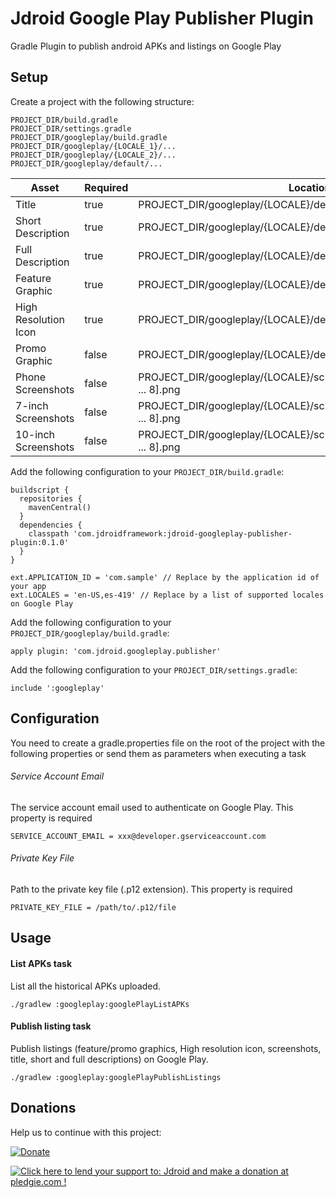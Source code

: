 # Jdroid Google Play Publisher Plugin
Gradle Plugin to publish android APKs and listings on Google Play

## Setup

Create a project with the following structure:

    PROJECT_DIR/build.gradle
    PROJECT_DIR/settings.gradle
    PROJECT_DIR/googleplay/build.gradle
    PROJECT_DIR/googleplay/{LOCALE_1}/...
    PROJECT_DIR/googleplay/{LOCALE_2}/...
    PROJECT_DIR/googleplay/default/...
    
|Asset                |Required|Location                                                                     |
| ------------------- | ------ | ----------------------------------------------------------------------------|
|Title                |true    |PROJECT_DIR/googleplay/{LOCALE}/details/title.txt                            |
|Short Description    |true    |PROJECT_DIR/googleplay/{LOCALE}/details/shortDescription.txt                 |
|Full Description     |true    |PROJECT_DIR/googleplay/{LOCALE}/details/fullDescription.txt                  |
|Feature Graphic      |true    |PROJECT_DIR/googleplay/{LOCALE}/details/featureGraphic.png                   |
|High Resolution Icon |true    |PROJECT_DIR/googleplay/{LOCALE}/details/highResolutionIcon.png               |
|Promo Graphic        |false   |PROJECT_DIR/googleplay/{LOCALE}/details/promoGraphic.png                     |
|Phone Screenshots    |false   |PROJECT_DIR/googleplay/{LOCALE}/screenshots/phone/screenshot[1 ... 8].png    |
|7-inch Screenshots   |false   |PROJECT_DIR/googleplay/{LOCALE}/screenshots/tablet7/screenshot[1 ... 8].png  |
|10-inch Screenshots  |false   |PROJECT_DIR/googleplay/{LOCALE}/screenshots/tablet10/screenshot[1 ... 8].png |


Add the following configuration to your `PROJECT_DIR/build.gradle`:

    buildscript {
      repositories {
        mavenCentral()
      }
      dependencies {
        classpath 'com.jdroidframework:jdroid-googleplay-publisher-plugin:0.1.0'
      }
    }
    
    ext.APPLICATION_ID = 'com.sample' // Replace by the application id of your app
    ext.LOCALES = 'en-US,es-419' // Replace by a list of supported locales on Google Play
    
Add the following configuration to your `PROJECT_DIR/googleplay/build.gradle`:

    apply plugin: 'com.jdroid.googleplay.publisher'
    
Add the following configuration to your `PROJECT_DIR/settings.gradle`:
    
    include ':googleplay'


## Configuration

You need to create a gradle.properties file on the root of the project with the following properties or send them as parameters when executing a task

###### Service Account Email

The service account email used to authenticate on Google Play. This property is required

    SERVICE_ACCOUNT_EMAIL = xxx@developer.gserviceaccount.com
    
###### Private Key File

Path to the private key file (.p12 extension). This property is required
    
    PRIVATE_KEY_FILE = /path/to/.p12/file

## Usage

#### List APKs task

List all the historical APKs uploaded.

    ./gradlew :googleplay:googlePlayListAPKs
    
#### Publish listing task

Publish listings (feature/promo graphics, High resolution icon, screenshots, title, short and full descriptions) on Google Play.

    ./gradlew :googleplay:googlePlayPublishListings

## Donations
Help us to continue with this project:

[![Donate](https://www.paypalobjects.com/en_US/i/btn/btn_donate_LG.gif)](https://www.paypal.com/cgi-bin/webscr?cmd=_s-xclick&hosted_button_id=2UEBTRTSCYA9L)

<a href='https://pledgie.com/campaigns/30030'><img alt='Click here to lend your support to: Jdroid and make a donation at pledgie.com !' src='https://pledgie.com/campaigns/30030.png?skin_name=chrome' border='0' ></a>
